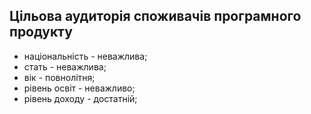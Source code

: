 ## Цільова аудиторія споживачів програмного продукту
+ національність - неважлива;
+ стать - неважлива;
+ вік - повнолітня;
+ рівень освіт - неважливо;
+ рівень доходу - достатній;

